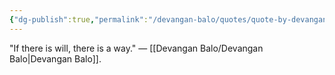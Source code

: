 ```yaml
---
{"dg-publish":true,"permalink":"/devangan-balo/quotes/quote-by-devangan-balo/"}
---
```


"If there is will, there is a way."
― [[Devangan Balo/Devangan Balo\|Devangan Balo]].